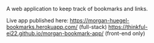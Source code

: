 A web application to keep track of bookmarks and links.

Live app published here:
https://morgan-huegel-bookmarks.herokuapp.com/ (full-stack)
https://thinkful-ei22.github.io/morgan-bookmark-app/ (front-end only)
